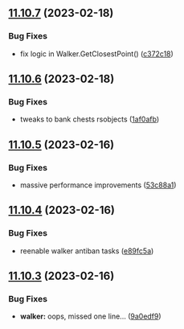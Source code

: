 ## [11.10.7](https://github.com/Torwent/WaspLib/compare/v11.10.6...v11.10.7) (2023-02-18)


### Bug Fixes

* fix logic in Walker.GetClosestPoint() ([c372c18](https://github.com/Torwent/WaspLib/commit/c372c1889f5244e31cb9d5bff5277c070647efff))



## [11.10.6](https://github.com/Torwent/WaspLib/compare/v11.10.5...v11.10.6) (2023-02-18)


### Bug Fixes

* tweaks to bank chests rsobjects ([1af0afb](https://github.com/Torwent/WaspLib/commit/1af0afb5bc3ea83072479ccd4455c8e8ed51456b))



## [11.10.5](https://github.com/Torwent/WaspLib/compare/v11.10.4...v11.10.5) (2023-02-16)


### Bug Fixes

* massive performance improvements ([53c88a1](https://github.com/Torwent/WaspLib/commit/53c88a1272254d9f42f860cdc33713c5695f32bc))



## [11.10.4](https://github.com/Torwent/WaspLib/compare/v11.10.3...v11.10.4) (2023-02-16)


### Bug Fixes

* reenable walker antiban tasks ([e89fc5a](https://github.com/Torwent/WaspLib/commit/e89fc5a83bb08d5d8b6e8e152f8ef4c7ee18f8d3))



## [11.10.3](https://github.com/Torwent/WaspLib/compare/v11.10.2...v11.10.3) (2023-02-16)


### Bug Fixes

* **walker:** oops, missed one line... ([9a0edf9](https://github.com/Torwent/WaspLib/commit/9a0edf987224516a9820b4f9f23861ade747c6ae))



